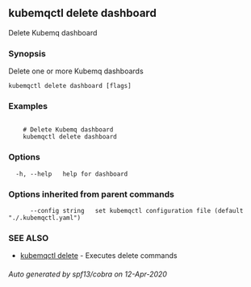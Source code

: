 ## kubemqctl delete dashboard

Delete Kubemq dashboard

### Synopsis

Delete one or more Kubemq dashboards

```
kubemqctl delete dashboard [flags]
```

### Examples

```

 	# Delete Kubemq dashboard
	kubemqctl delete dashboard

```

### Options

```
  -h, --help   help for dashboard
```

### Options inherited from parent commands

```
      --config string   set kubemqctl configuration file (default "./.kubemqctl.yaml")
```

### SEE ALSO

* [kubemqctl delete](kubemqctl_delete.md)	 - Executes delete commands

###### Auto generated by spf13/cobra on 12-Apr-2020
